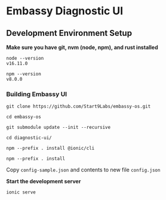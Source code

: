 # Embassy Diagnostic UI

## Development Environment Setup

**Make sure you have git, nvm (node, npm), and rust installed**

```
node --version
v16.11.0

npm --version
v8.0.0
```

### Building Embassy UI

`git clone https://github.com/Start9Labs/embassy-os.git`

`cd embassy-os`

`git submodule update --init --recursive`

`cd diagnostic-ui/`

`npm --prefix . install @ionic/cli`

`npm --prefix . install`

Copy `config-sample.json` and contents to new file `config.json`

**Start the development server**

`ionic serve`
